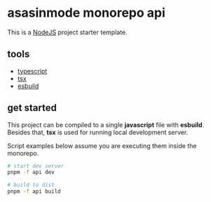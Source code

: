 # asasinmode monorepo api

This is a [NodeJS](https://nodejs.org/en/) project starter template.

## tools

 - [typescript](https://www.typescriptlang.org/)
 - [tsx](https://github.com/esbuild-kit/tsx)
 - [esbuild](https://esbuild.github.io/)

## get started

This project can be compiled to a single **javascript** file with **esbuild**. Besides that, **tsx** is used for running local development server.

Script examples below assume you are executing them inside the monorepo.

```sh
# start dev server
pnpm -f api dev

# build to dist
pnpm -f api build
```
